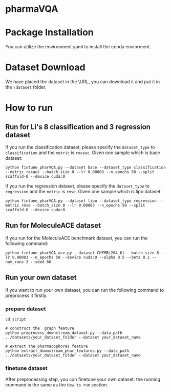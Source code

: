 # pharmaVQA

# Package Installation
You can utilize the environment.yaml to install the conda enviorment.

# Dataset Download
We have placed the dataset in the \URL, you can download it and put it in the ```\dataset``` folder.

# How to run
## Run for Li's 8 classification and 3 regression dataset
If you run the classification dataset, please specify the ```dataset_type``` to ```classification``` and the ```metric``` is ```rocauc```. Given one sample which is bace dataset: 

```
python fintune_pharVQA.py --dataset bace --dataset_type classification --metric rocauc --batch_size 8 --lr 0.00003 --n_epochs 50 --split scaffold-0 --device cuda:0
```

If you run the regression dataset, please specify the ```dataset_type``` to ```regression``` and the ```metric``` is ```rmse```. Given one sample which is lipo dataset: 

```
python fintune_pharVQA.py --dataset lipo --dataset_type regression --metric rmse --batch_size 8 --lr 0.00003 --n_epochs 50 --split scaffold-0 --device cuda:0
```


## Run for MoleculeACE dataset
If you run for the MoleculeACE benchmark dataset, you can run the following command:

```
python fintune_pharVQA_ace.py --dataset CHEMBL204_Ki --batch_size 8 --lr 0.00003 --n_epochs 50 --device cuda:0 --alpha 0.5 --beta 0.1 --num_runs 3 --seed 66
```

## Run your own dataset
If you want to run your own dataset, you can run the following command to preprocess it firstly.
### prepare dataset
```
cd script

# construct the  graph feature
python preprocess_downstream_dataset.py --data_path ../datasets/your_dataset_folder --dataset your_dataset_name

# extract the pharmacophores feature
python extract_downstream_phar_features.py --data_path ../datasets/your_dataset_folder --dataset your_dataset_name
```
### finetune dataset
After preprocessing step, you can finetune your own dataset. the running command is the same as the ```How to run``` section.

